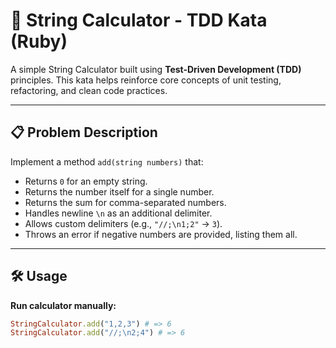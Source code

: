 # 🧮 String Calculator - TDD Kata (Ruby)

A simple String Calculator built using **Test-Driven Development (TDD)** principles. This kata helps reinforce core concepts of unit testing, refactoring, and clean code practices.

---

## 📋 Problem Description

Implement a method `add(string numbers)` that:

- Returns `0` for an empty string.
- Returns the number itself for a single number.
- Returns the sum for comma-separated numbers.
- Handles newline `\n` as an additional delimiter.
- Allows custom delimiters (e.g., `"//;\n1;2"` → `3`).
- Throws an error if negative numbers are provided, listing them all.

---

## 🛠️ Usage

**Run calculator manually:**

```ruby
StringCalculator.add("1,2,3") # => 6
StringCalculator.add("//;\n2;4") # => 6
